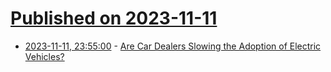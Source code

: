 # [Published on 2023-11-11](index.md)

* [2023-11-11, 23:55:00](https://tech.slashdot.org/story/23/11/11/051248/are-car-dealers-slowing-the-adoption-of-electric-vehicles?utm_source=rss1.0mainlinkanon&utm_medium=feed) - [Are Car Dealers Slowing the Adoption of Electric Vehicles?](https://tech.slashdot.org/story/23/11/11/051248/are-car-dealers-slowing-the-adoption-of-electric-vehicles?utm_source=rss1.0mainlinkanon&utm_medium=feed)
